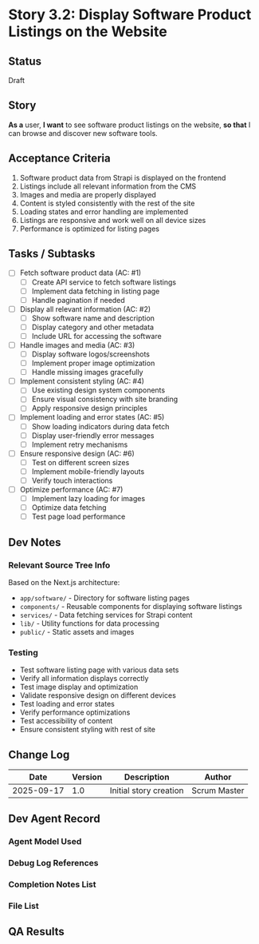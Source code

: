 # Story 3.2: Display Software Product Listings on the Website

## Status

Draft

## Story

**As a** user,
**I want** to see software product listings on the website,
**so that** I can browse and discover new software tools.

## Acceptance Criteria

1. Software product data from Strapi is displayed on the frontend
2. Listings include all relevant information from the CMS
3. Images and media are properly displayed
4. Content is styled consistently with the rest of the site
5. Loading states and error handling are implemented
6. Listings are responsive and work well on all device sizes
7. Performance is optimized for listing pages

## Tasks / Subtasks

- [ ] Fetch software product data (AC: #1)
  - [ ] Create API service to fetch software listings
  - [ ] Implement data fetching in listing page
  - [ ] Handle pagination if needed
- [ ] Display all relevant information (AC: #2)
  - [ ] Show software name and description
  - [ ] Display category and other metadata
  - [ ] Include URL for accessing the software
- [ ] Handle images and media (AC: #3)
  - [ ] Display software logos/screenshots
  - [ ] Implement proper image optimization
  - [ ] Handle missing images gracefully
- [ ] Implement consistent styling (AC: #4)
  - [ ] Use existing design system components
  - [ ] Ensure visual consistency with site branding
  - [ ] Apply responsive design principles
- [ ] Implement loading and error states (AC: #5)
  - [ ] Show loading indicators during data fetch
  - [ ] Display user-friendly error messages
  - [ ] Implement retry mechanisms
- [ ] Ensure responsive design (AC: #6)
  - [ ] Test on different screen sizes
  - [ ] Implement mobile-friendly layouts
  - [ ] Verify touch interactions
- [ ] Optimize performance (AC: #7)
  - [ ] Implement lazy loading for images
  - [ ] Optimize data fetching
  - [ ] Test page load performance

## Dev Notes

### Relevant Source Tree Info
Based on the Next.js architecture:
- `app/software/` - Directory for software listing pages
- `components/` - Reusable components for displaying software listings
- `services/` - Data fetching services for Strapi content
- `lib/` - Utility functions for data processing
- `public/` - Static assets and images

### Testing
- Test software listing page with various data sets
- Verify all information displays correctly
- Test image display and optimization
- Validate responsive design on different devices
- Test loading and error states
- Verify performance optimizations
- Test accessibility of content
- Ensure consistent styling with rest of site

## Change Log

| Date | Version | Description | Author |
| ---- | ------- | ----------- | ------ |
| 2025-09-17 | 1.0 | Initial story creation | Scrum Master |

## Dev Agent Record

### Agent Model Used

### Debug Log References

### Completion Notes List

### File List

## QA Results